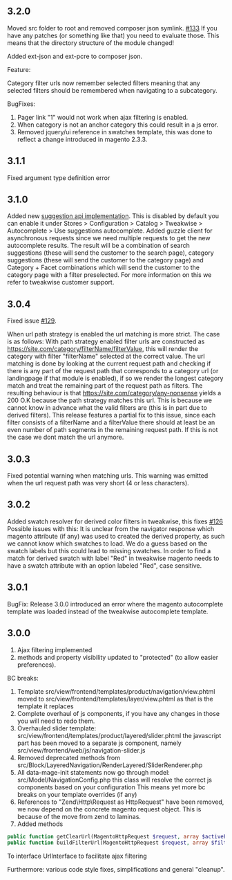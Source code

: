 ## 3.2.0
Moved src folder to root and removed composer json symlink. [#133](https://github.com/EmicoEcommerce/Magento2Tweakwise/issues/133) If you have any patches (or something like that) you need to evaluate those.
This means that the directory structure of the module changed!

Added ext-json and ext-pcre to composer json.

Feature: 

Category filter urls now remember selected filters meaning that any selected filters should be remembered when navigating to a subcategory.

BugFixes:
1) Pager link "1" would not work when ajax filtering is enabled.
2) When category is not an anchor category this could result in a js error.
3) Removed jquery/ui reference in swatches template, this was done to reflect a change introduced in magento 2.3.3.

## 3.1.1
Fixed argument type definition error

## 3.1.0
Added new [suggestion api implementation](https://developers.tweakwise.com/#/Suggestions).
This is disabled by default you can enable it under Stores > Configuration > Catalog > Tweakwise > Autocomplete > Use suggestions autocomplete. Added guzzle client for asynchronous requests since we need multiple requests to get the new autocomplete results. 
The result will be a combination of search suggestions (these will send the customer to the search page), category suggestions (these will send the customer to the category page) and Category + Facet combinations which will send the customer to the category page with a filter preselected. 
For more information on this we refer to tweakwise customer support.

## 3.0.4
Fixed issue [#129](https://github.com/EmicoEcommerce/Magento2Tweakwise/issues/129).

When url path strategy is enabled the url matching is more strict. The case is as follows: With path strategy enabled filter urls are constructed as
https://site.com/category/filterName/filterValue, this will render the category with filter "filterName" selected at the correct value. The url matching is done by looking at the current request path and checking if there is any part of the request path that corresponds to a category url (or landingpage if that module is enabled), if so we render the longest category match and treat the remaining part of the request path as filters. The resulting behaviour is that https://site.com/category/any-nonsense yields a 200 O.K because the path strategy matches this url. This is because we cannot know in advance what the valid filters are (this is in part due to derived filters). This release features a partial fix to this issue, since each filter consists of a filterName and a filterValue there should at least be an even number of path segments in the remaining request path. If this is not the case we dont match the url anymore.

## 3.0.3
Fixed potential warning when matching urls. This warning was emitted when the url request path was very short (4 or less characters).

## 3.0.2
Added swatch resolver for derived color filters in tweakwise, this fixes [#126](https://github.com/EmicoEcommerce/Magento2Tweakwise/issues/126)
Possible issues with this: It is unclear from the navigator response which magento attribute (if any) was used to created the derived property,
as such we cannot know which swatches to load. We do a guess based on the swatch labels but this could lead to missing swatches. In order to find a match
for derived swatch with label "Red" in tweakwise magento needs to have a swatch attribute with an option labeled "Red", case sensitive.

## 3.0.1
BugFix: Release 3.0.0 introduced an error where the magento autocomplete template was loaded instead of the tweakwise autocomplete template.

## 3.0.0
1) Ajax filtering implemented
2) methods and property visibility updated to "protected" (to allow easier preferences).

BC breaks:
1) Template src/view/frontend/templates/product/navigation/view.phtml moved to src/view/frontend/templates/layer/view.phtml
as that is the template it replaces
2) Complete overhaul of js components, if you have any changes in those you will need to redo them.
3) Overhauled slider template: src/view/frontend/templates/product/layered/slider.phtml the javascript part has been moved to a separate js component, namely
src/view/frontend/web/js/navigation-slider.js
4) Removed deprecated methods from src/Block/LayeredNavigation/RenderLayered/SliderRenderer.php
5) All data-mage-init statements now go through model: src/Model/NavigationConfig.php this class will resolve the correct js components based on your configuration
This means yet more bc breaks on your template overrides (if any)
6) References to "Zend\Http\Request as HttpRequest" have been removed, we now depend on the concrete magento request object. This is because of the move from zend to laminas.
7) Added methods
```php
public function getClearUrl(MagentoHttpRequest $request, array $activeFilterItems): string;
public function buildFilterUrl(MagentoHttpRequest $request, array $filters = []): string;
```
To interface UrlInterface to facilitate ajax filtering

Furthermore: various code style fixes, simplifications and general "cleanup".

  
